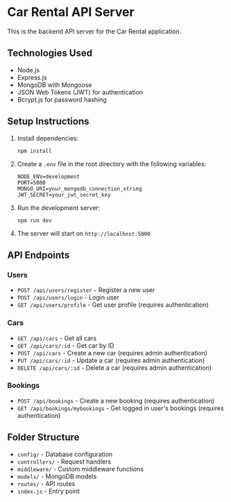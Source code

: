 # Car Rental API Server

This is the backend API server for the Car Rental application.

## Technologies Used

- Node.js
- Express.js
- MongoDB with Mongoose
- JSON Web Tokens (JWT) for authentication
- Bcrypt.js for password hashing

## Setup Instructions

1. Install dependencies:
   ```
   npm install
   ```

2. Create a `.env` file in the root directory with the following variables:
   ```
   NODE_ENV=development
   PORT=5000
   MONGO_URI=your_mongodb_connection_string
   JWT_SECRET=your_jwt_secret_key
   ```

3. Run the development server:
   ```
   npm run dev
   ```

4. The server will start on `http://localhost:5000`

## API Endpoints

### Users
- `POST /api/users/register` - Register a new user
- `POST /api/users/login` - Login user
- `GET /api/users/profile` - Get user profile (requires authentication)

### Cars
- `GET /api/cars` - Get all cars
- `GET /api/cars/:id` - Get car by ID
- `POST /api/cars` - Create a new car (requires admin authentication)
- `PUT /api/cars/:id` - Update a car (requires admin authentication)
- `DELETE /api/cars/:id` - Delete a car (requires admin authentication)

### Bookings
- `POST /api/bookings` - Create a new booking (requires authentication)
- `GET /api/bookings/mybookings` - Get logged in user's bookings (requires authentication)

## Folder Structure

- `config/` - Database configuration
- `controllers/` - Request handlers
- `middleware/` - Custom middleware functions
- `models/` - MongoDB models
- `routes/` - API routes
- `index.js` - Entry point